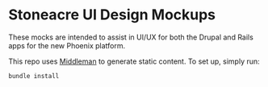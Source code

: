 # Stoneacre UI Design Mockups

These mocks are intended to assist in UI/UX for both the Drupal and
Rails apps for the new Phoenix platform. 

This repo uses [Middleman](http://middlemanapp.com/) to generate static
content. To set up, simply run:

```
bundle install
```
